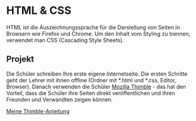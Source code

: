 HTML & CSS
==========
HTML ist die Auszeichnungssprache für die Darstellung von Seiten in Browsern wie Firefox und Chrome. Um den Inhalt vom Styling zu trennen, verwendet man CSS (Cascading Style Sheets).

## Projekt
Die Schüler schreiben Ihre erste eigene Internetseite. Die ersten Schritte geht der Lehrer mit ihnen offline (Ordner mit *.html und *.css, Editor, Browser). Danach verwenden die Schüler [Mozilla Thimble](https://thimble.mozilla.org/) - das hat den Vorteil, dass die Schüler ihre Seiten direkt veröffentlichen und ihren Freunden und Verwandten zeigen können.

[Meine Thimble-Anleitung](https://d157rqmxrxj6ey.cloudfront.net/xcosx/13719/)
